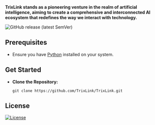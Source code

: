 **TrixLink stands as a pioneering venture in the realm of artificial intelligence, aiming to create a comprehensive and interconnected AI ecosystem that redefines the way we interact with technology.**

![GitHub release (latest SemVer)](https://img.shields.io/github/v/release/TrixLink/TrixLink)

## Prerequisites
- Ensure you have [Python](https://www.python.org/downloads/) installed on your system.

## Get Started
- **Clone the Repository:**
   ```
   git clone https://github.com/TrixLink/TrixLink.git
   ```

## License
[![License](https://img.shields.io/badge/license-Apache2.0-blue.svg)](LICENSE)
